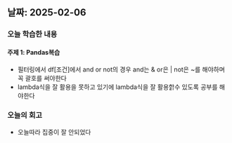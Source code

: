 ## 날짜: 2025-02-06

### 오늘 학습한 내용
#### 주제 1: Pandas복습
- 필터링에서 df[조건]에서 and or not의 경우 and는 & or은 | not은 ~를 해야하며 꼭 괄호를 써야한다
- lambda식을 잘 활용을 못하고 있기에 lambda식을 잘 활용핡수 있도록 공부를 해야한다

### 오늘의 회고
- 오늘따라 집중이 잘 안되었다

